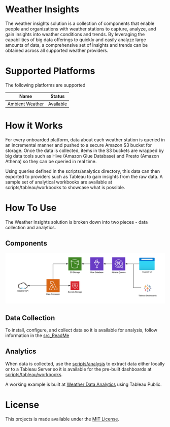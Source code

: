 # Weather Insights
The weather insights solution is a collection of components that enable people and organizations with weather stations to capture, analyze, and gain insights into weather conditions and trends.  By leveraging the capabilities of big data offerings to quickly and easily analyze large amounts of data, a comprehensive set of insights and trends can be obtained across all supported weather providers.

# Supported Platforms
The following platforms are supported

|Name|Status|
|---|---|
|[Ambient Weather](https://ambientweather.com/)|Available|

# How it Works
For every onboarded platform, data about each weather station is queried in an incremental manner and pushed to a secure Amazon S3 bucket for storage. Once the data is collected, items in the S3 buckets are wrapped by big data tools such as Hive (Amazon Glue Database) and Presto (Amazon Athena) so they can be queried in real time.

Using queries defined in the scripts/analytics directory, this data can then exported to providers such as Tableau to gain insights from the raw data. A sample set of analytical workbooks are available at scripts/tableau/workbooks to showcase what is possible.

# How To Use
The Weather Insights solution is broken down into two pieces - data collection and analytics.

## Components
 ![Component Diagram](/docs/components.png)

## Data Collection
To install, configure, and collect data so it is available for analysis, follow information in the [src_ReadMe](src_README.md)

## Analytics
When data is collected, use the [scripts/analysis](scripts/analysis) to extract data either locally or to a Tableau Server so it is available for the pre-built dashboards at [scripts/tableau/workbooks](scripts/tableau/workbooks/).

A working example is built at [Weather Data Analytics](https://public.tableau.com/app/profile/josh.rolstad/viz/BrierHouseWeatherData/BrierHouseData) using Tableau Public.

# License
This projects is made available under the [MIT License](LICENSE).
